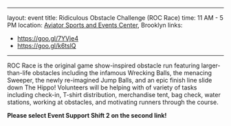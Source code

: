 ---
layout: event
title: Ridiculous Obstacle Challenge (ROC Race)
time: 11 AM - 5 PM
location: <a href="https://www.google.com/maps/place/Aviator+Sports+and+Events+Center/@40.5896901,-73.9024116,17z/data=!3m1!4b1!4m5!3m4!1s0x89c24305e5cac23b:0x66c57ca09f048f39!8m2!3d40.589686!4d-73.9002229">Aviator Sports and Events Center</a>, Brooklyn
links:
  - https://goo.gl/7YVje4
  - https://goo.gl/k6tslQ
----
ROC Race is the original game show-inspired obstacle run featuring larger-than-life obstacles including  the infamous Wrecking Balls, the menacing Sweeper, the newly re-imagined Jump Balls, and an epic finish line slide down The Hippo! Volunteers will be helping with of variety of tasks including check-in, T-shirt distribution, merchandise tent, bag check, water stations, working at obstacles, and motivating runners through the course. 

**Please select Event Support Shift 2 on the second link!**
